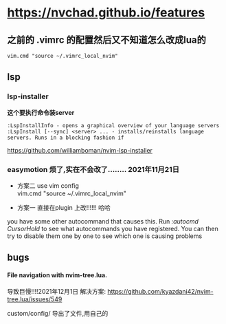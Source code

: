 # https://nvchad.github.io/features  

## 之前的 .vimrc 的配置然后又不知道怎么改成lua的

 `vim.cmd "source ~/.vimrc_local_nvim"`


## lsp
### lsp-installer 
**这个要执行命令装server** 
```
:LspInstallInfo - opens a graphical overview of your language servers
:LspInstall [--sync] <server> ... - installs/reinstalls language servers. Runs in a blocking fashion if 

```
https://github.com/williamboman/nvim-lsp-installer


 

### easymotion 烦了,实在不会改了........  2021年11月21日
- 方案二 
 use vim config  
 vim.cmd "source ~/.vimrc_local_nvim"

- 方案一 直接在plugin 上改!!!!!! 哈哈




you have some other autocommand that causes this.
Run *:autocmd CursorHold* to see what autocommands you have registered. You can then try to disable them one by one to see which one is causing problems


## bugs
#### File navigation with nvim-tree.lua. 

导致巨慢!!!!2021年12月1日 解决方案: https://github.com/kyazdani42/nvim-tree.lua/issues/549

custom/config/ 导出了文件,用自己的

